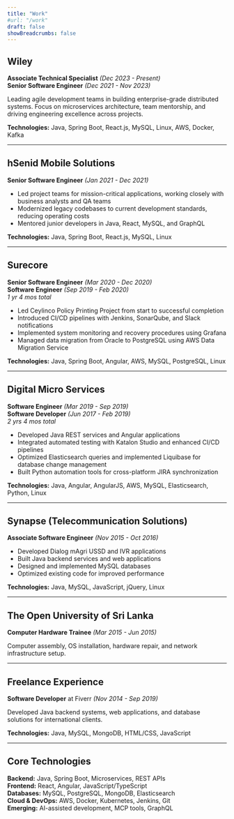 ```yaml
---
title: "Work"
#url: "/work"
draft: false
showBreadcrumbs: false
---
```


## Wiley
**Associate Technical Specialist** *(Dec 2023 - Present)*  
**Senior Software Engineer** *(Dec 2021 - Nov 2023)*  

Leading agile development teams in building enterprise-grade distributed systems. Focus on microservices architecture, team mentorship, and driving engineering excellence across projects.

**Technologies:** Java, Spring Boot, React.js, MySQL, Linux, AWS, Docker, Kafka

---

## hSenid Mobile Solutions
**Senior Software Engineer** *(Jan 2021 - Dec 2021)*

- Led project teams for mission-critical applications, working closely with business analysts and QA teams
- Modernized legacy codebases to current development standards, reducing operating costs
- Mentored junior developers in Java, React, MySQL, and GraphQL

**Technologies:** Java, Spring Boot, React.js, MySQL, Linux

---

## Surecore
**Senior Software Engineer** *(Mar 2020 - Dec 2020)*  
**Software Engineer** *(Sep 2019 - Feb 2020)*  
*1 yr 4 mos total*

- Led Ceylinco Policy Printing Project from start to successful completion
- Introduced CI/CD pipelines with Jenkins, SonarQube, and Slack notifications
- Implemented system monitoring and recovery procedures using Grafana
- Managed data migration from Oracle to PostgreSQL using AWS Data Migration Service

**Technologies:** Java, Spring Boot, Angular, AWS, MySQL, PostgreSQL, Linux

---

## Digital Micro Services
**Software Engineer** *(Mar 2019 - Sep 2019)*  
**Software Developer** *(Jun 2017 - Feb 2019)*  
*2 yrs 4 mos total*

- Developed Java REST services and Angular applications
- Integrated automated testing with Katalon Studio and enhanced CI/CD pipelines
- Optimized Elasticsearch queries and implemented Liquibase for database change management
- Built Python automation tools for cross-platform JIRA synchronization

**Technologies:** Java, Angular, AngularJS, AWS, MySQL, Elasticsearch, Python, Linux

---

## Synapse (Telecommunication Solutions)
**Associate Software Engineer** *(Nov 2015 - Oct 2016)*

- Developed Dialog mAgri USSD and IVR applications
- Built Java backend services and web applications
- Designed and implemented MySQL databases
- Optimized existing code for improved performance

**Technologies:** Java, MySQL, JavaScript, jQuery, Linux

---

## The Open University of Sri Lanka
**Computer Hardware Trainee** *(Mar 2015 - Jun 2015)*

Computer assembly, OS installation, hardware repair, and network infrastructure setup.

---

## Freelance Experience
**Software Developer** at Fiverr *(Nov 2014 - Sep 2019)*

Developed Java backend systems, web applications, and database solutions for international clients.

**Technologies:** Java, MySQL, MongoDB, HTML/CSS, JavaScript

---

## Core Technologies
**Backend:** Java, Spring Boot, Microservices, REST APIs  
**Frontend:** React, Angular, JavaScript/TypeScript  
**Databases:** MySQL, PostgreSQL, MongoDB, Elasticsearch  
**Cloud & DevOps:** AWS, Docker, Kubernetes, Jenkins, Git  
**Emerging:** AI-assisted development, MCP tools, GraphQL